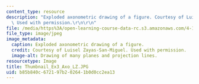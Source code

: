 ```yaml
---
content_type: resource
description: "Exploded axonometric drawing of a figure. Courtesy of Luisel Zayas-San-Miguel.\
  \ Used with permission.\r\n\r\n"
file: /media/https%3A/open-learning-course-data-rc.s3.amazonaws.com/4-105-geometric-disciplines-and-architecture-skills-reciprocal-methodologies-fall-2012/b85b840c672197b202641b0d0cc2ea13_Thumbnail_Ex3_Axo_LZ.JPG
file_type: image/jpeg
image_metadata:
  caption: Exploded axonometric drawing of a figure.
  credit: Courtesy of Luisel Zayas-San-Miguel. Used with permission.
  image-alt: Drawing of many planes and projection lines.
resourcetype: Image
title: Thumbnail_Ex3_Axo_LZ.JPG
uid: b85b840c-6721-97b2-0264-1b0d0cc2ea13
---
```

